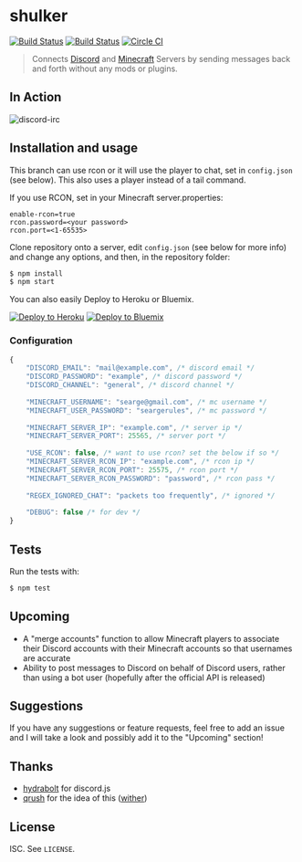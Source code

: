 # shulker

[![Build Status](https://david-dm.org/destruc7i0n/shulker.svg)](https://david-dm.org/destruc7i0n/shulker)
[![Build Status](https://travis-ci.org/destruc7i0n/shulker.svg?branch=master)](https://travis-ci.org/destruc7i0n/shulker)
[![Circle CI](https://circleci.com/gh/destruc7i0n/shulker.svg?style=shield)](https://circleci.com/gh/destruc7i0n/shulker)

> Connects [Discord](https://discordapp.com/) and [Minecraft](https://minecraft.net) Servers by sending messages back and forth without any mods or plugins.

## In Action
![discord-irc](http://s.thedestruc7i0n.ca/p/I5anbg.gif)

## Installation and usage

This branch can use rcon or it will use the player to chat, set in ```config.json``` (see below). This also uses a player instead of a tail command.

If you use RCON, set in your Minecraft server.properties:
```
enable-rcon=true
rcon.password=<your password>
rcon.port=<1-65535>
```

Clone repository onto a server, edit ```config.json``` (see below for more info) and change any options, and then, in the repository folder:
```sh
$ npm install
$ npm start
```
You can also easily Deploy to Heroku or Bluemix.

[![Deploy to Heroku](https://www.herokucdn.com/deploy/button.png)](https://heroku.com/deploy)
[![Deploy to Bluemix](https://bluemix.net/deploy/button.png)](https://bluemix.net/deploy?repository=https://github.com/destruc7i0n/shulker)


### Configuration
```js
{
    "DISCORD_EMAIL": "mail@example.com", /* discord email */
    "DISCORD_PASSWORD": "example", /* discord password */
    "DISCORD_CHANNEL": "general", /* discord channel */
    
    "MINECRAFT_USERNAME": "searge@gmail.com", /* mc username */
    "MINECRAFT_USER_PASSWORD": "seargerules", /* mc password */
    
    "MINECRAFT_SERVER_IP": "example.com", /* server ip */
    "MINECRAFT_SERVER_PORT": 25565, /* server port */
    
    "USE_RCON": false, /* want to use rcon? set the below if so */
    "MINECRAFT_SERVER_RCON_IP": "example.com", /* rcon ip */
    "MINECRAFT_SERVER_RCON_PORT": 25575, /* rcon port */
    "MINECRAFT_SERVER_RCON_PASSWORD": "password", /* rcon pass */
   
    "REGEX_IGNORED_CHAT": "packets too frequently", /* ignored */
    
    "DEBUG": false /* for dev */
}
```


## Tests
Run the tests with:
```bash
$ npm test
```

## Upcoming
* A "merge accounts" function to allow Minecraft players to associate their Discord accounts with their Minecraft accounts so that usernames are accurate
* Ability to post messages to Discord on behalf of Discord users, rather than using a bot user (hopefully after the official API is released)

## Suggestions
If you have any suggestions or feature requests, feel free to add an issue and I will take a look and possibly add it to the "Upcoming" section!

## Thanks
* [hydrabolt](https://github.com/hydrabolt) for discord.js
* [qrush](https://github.com/qrush) for the idea of this ([wither](https://github.com/qrush/wither))

## License

ISC. See `LICENSE`.
